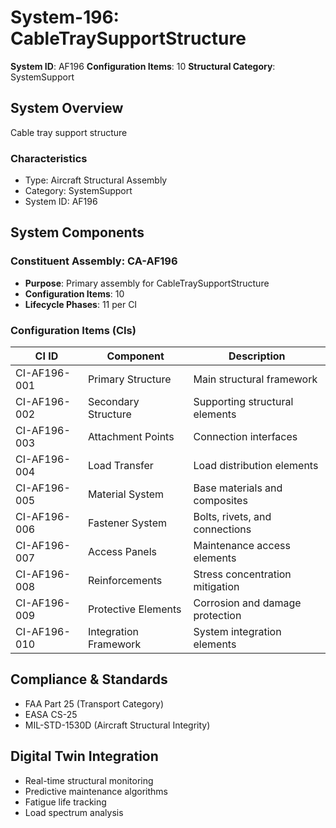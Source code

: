 # System-196: CableTraySupportStructure

**System ID**: AF196
**Configuration Items**: 10
**Structural Category**: SystemSupport

## System Overview

Cable tray support structure

### Characteristics
- Type: Aircraft Structural Assembly
- Category: SystemSupport
- System ID: AF196

## System Components

### Constituent Assembly: CA-AF196
- **Purpose**: Primary assembly for CableTraySupportStructure
- **Configuration Items**: 10
- **Lifecycle Phases**: 11 per CI

### Configuration Items (CIs)

| CI ID | Component | Description |
|-------|-----------|-------------|
| CI-AF196-001 | Primary Structure | Main structural framework |
| CI-AF196-002 | Secondary Structure | Supporting structural elements |
| CI-AF196-003 | Attachment Points | Connection interfaces |
| CI-AF196-004 | Load Transfer | Load distribution elements |
| CI-AF196-005 | Material System | Base materials and composites |
| CI-AF196-006 | Fastener System | Bolts, rivets, and connections |
| CI-AF196-007 | Access Panels | Maintenance access elements |
| CI-AF196-008 | Reinforcements | Stress concentration mitigation |
| CI-AF196-009 | Protective Elements | Corrosion and damage protection |
| CI-AF196-010 | Integration Framework | System integration elements |

## Compliance & Standards
- FAA Part 25 (Transport Category)
- EASA CS-25
- MIL-STD-1530D (Aircraft Structural Integrity)

## Digital Twin Integration
- Real-time structural monitoring
- Predictive maintenance algorithms
- Fatigue life tracking
- Load spectrum analysis
